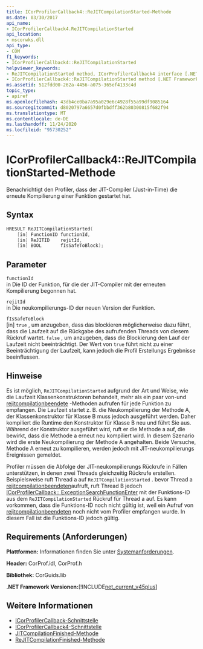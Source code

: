 ```yaml
---
title: ICorProfilerCallback4::ReJITCompilationStarted-Methode
ms.date: 03/30/2017
api_name:
- ICorProfilerCallback4.ReJITCompilationStarted
api_location:
- mscorwks.dll
api_type:
- COM
f1_keywords:
- ICorProfilerCallback4::ReJITCompilationStarted
helpviewer_keywords:
- ReJITCompilationStarted method, ICorProfilerCallback4 interface [.NET Framework profiling]
- ICorProfilerCallback4::ReJITCompilationStarted method [.NET Framework profiling]
ms.assetid: 512fdd00-262a-4456-a075-365ef4133c4d
topic_type:
- apiref
ms.openlocfilehash: 43db4ce0ba7a95a029e6c4928f55a99df9085164
ms.sourcegitcommit: d8020797a6657d0fbbdff362b80300815f682f94
ms.translationtype: MT
ms.contentlocale: de-DE
ms.lasthandoff: 11/24/2020
ms.locfileid: "95730252"
---
```

# <a name="icorprofilercallback4rejitcompilationstarted-method"></a>ICorProfilerCallback4::ReJITCompilationStarted-Methode

Benachrichtigt den Profiler, dass der JIT-Compiler (Just-in-Time) die erneute Kompilierung einer Funktion gestartet hat.  
  
## <a name="syntax"></a>Syntax  
  
```cpp  
HRESULT ReJITCompilationStarted(
    [in] FunctionID functionId,  
    [in] ReJITID    rejitId,  
    [in] BOOL       fIsSafeToBlock);  
```  
  
## <a name="parameters"></a>Parameter  

 `functionId`  
 in Die ID der Funktion, für die der JIT-Compiler mit der erneuten Kompilierung begonnen hat.  
  
 `rejitId`  
 in Die neukompilierungs-ID der neuen Version der Funktion.  
  
 `fIsSafeToBlock`  
 [in] `true` , um anzugeben, dass das blockieren möglicherweise dazu führt, dass die Laufzeit auf die Rückgabe des aufrufenden Threads von diesem Rückruf wartet. `false` , um anzugeben, dass die Blockierung den Lauf der Laufzeit nicht beeinträchtigt. Der Wert von `true` führt nicht zu einer Beeinträchtigung der Laufzeit, kann jedoch die Profil Erstellungs Ergebnisse beeinflussen.  
  
## <a name="remarks"></a>Hinweise  

 Es ist möglich, `ReJITCompilationStarted` aufgrund der Art und Weise, wie die Laufzeit Klassenkonstruktoren behandelt, mehr als ein paar von-und [rejitcompilationbeendete](icorprofilercallback4-rejitcompilationfinished-method.md) -Methoden aufrufen für jede Funktion zu empfangen. Die Laufzeit startet z. B. die Neukompilierung der Methode A, der Klassenkonstruktor für Klasse B muss jedoch ausgeführt werden. Daher kompiliert die Runtime den Konstruktor für Klasse B neu und führt Sie aus. Während der Konstruktor ausgeführt wird, ruft er die Methode a auf, die bewirkt, dass die Methode a erneut neu kompiliert wird. In diesem Szenario wird die erste Neukompilierung der Methode A angehalten. Beide Versuche, Methode A erneut zu kompilieren, werden jedoch mit JIT-neukompilierungs Ereignissen gemeldet.  
  
 Profiler müssen die Abfolge der JIT-neukompilierungs Rückrufe in Fällen unterstützen, in denen zwei Threads gleichzeitig Rückrufe erstellen. Beispielsweise ruft Thread a auf `ReJITCompilationStarted` . bevor Thread a [rejitcompilationbeendeten](icorprofilercallback4-rejitcompilationfinished-method.md)aufruft, ruft Thread B jedoch [ICorProfilerCallback:: ExceptionSearchFunctionEnter](icorprofilercallback-exceptionsearchfunctionenter-method.md) mit der Funktions-ID aus dem `ReJITCompilationStarted` Rückruf für Thread a auf. Es kann vorkommen, dass die Funktions-ID noch nicht gültig ist, weil ein Aufruf von [rejitcompilationbeendeten](icorprofilercallback4-rejitcompilationfinished-method.md) noch nicht vom Profiler empfangen wurde. In diesem Fall ist die Funktions-ID jedoch gültig.  
  
## <a name="requirements"></a>Requirements (Anforderungen)  

 **Plattformen:** Informationen finden Sie unter [Systemanforderungen](../../get-started/system-requirements.md).  
  
 **Header:** CorProf.idl, CorProf.h  
  
 **Bibliothek:** CorGuids.lib  
  
 **.NET Framework Versionen:**[!INCLUDE[net_current_v45plus](../../../../includes/net-current-v45plus-md.md)]  
  
## <a name="see-also"></a>Weitere Informationen

- [ICorProfilerCallback-Schnittstelle](icorprofilercallback-interface.md)
- [ICorProfilerCallback4-Schnittstelle](icorprofilercallback4-interface.md)
- [JITCompilationFinished-Methode](icorprofilercallback-jitcompilationfinished-method.md)
- [ReJITCompilationFinished-Methode](icorprofilercallback4-rejitcompilationfinished-method.md)
